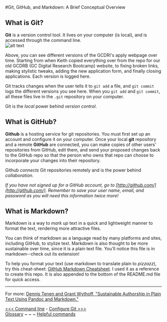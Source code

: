#Git, GitHub, and Markdown: A Brief Conceptual Overview

## What is Git? 

**Git** is a version control tool. It lives on your computer (is local), and is accessed through the command line.  
![alt text][version_control]

[version_control]: https://github.com/jojokarlin/Git_DRI_Jan_2017/blob/master/images/version_control.png "Screenshot of different versions logged via git"  
Above, you can see different versions of the GCDRI's apply webpage over time. Starting from when Keith copied everything over from the repo for our old GCDRB (GC Digital Research Bootcamp) website, to fixing broken links, making stylistic tweaks, adding the new application form, and finally closing applications. Each version is logged here.

Git tracks changes when the user tells it to `git add` a file, and `git commit` logs the different versions you see here. When you `git add` and `git commit`, all these files live in the `.git` repository on your computer.

Git is the *local* power behind *version control*.

## What is GitHub?

**Github** is a hosting service for git repositories. You must first set up an account and configure it on your computer. Once your local **git** repository and a remote **GitHub** are connected, you can make copies of other users' repositories from GitHub, edit them, and send your proposed changes back to the GitHub repo so that the person who owns that repo can choose to incorporate your changes into their repository. 

Github _connects_ Git repositories remotely and is the power behind *collaboration*.

_If you have not signed up for a GitHub account, go to [http://github.com/](http://github.com/). Remember to save your user name, email, and password as you will need this information twice more!_

## What is Markdown?

Markdown is a way to _mark up_ text in a quick and lightweight manner to format the text, rendering more attractive files. 

You can think of markdown as a language read by many platforms and sites, including GitHub, to stylize text. Markdown is also thought to be more sustainable over time, since it is a plain text file. You'll notice this file is in markdown--check out its extension!

To help you format your text (use markdown to translate plain to _pizzazz_), try this cheat-sheet: [GitHub Markdown Cheatsheet](https://github.com/adam-p/markdown-here/wiki/Markdown-Cheatsheet). I used it as a reference to create this repo.  It is also appended to the bottom of the README.md file for quick access.

---

For more: [Dennis Tenen and Grant Wythoff, "Sustainable Authorship in Plain Text Using Pandoc and Markdown."](http://programminghistorian.org/lessons/sustainable-authorship-in-plain-text-using-pandoc-and-markdown)  

[<<< Command line](commandline.md) - [Configure Git >>>](gitconfig.md)  
[Glossary](glossary.md) ~ ~ ~ [Helpful commands](helpfulcommands.md) 
